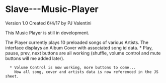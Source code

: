 # Slave---Music-Player

Version 1.0 Created 6/4/17 by PJ Valentini

This Music Player is still in development.

The Player currently plays 10 preloaded songs of various Artists.
The interface displays an Album Cover with associated song id data.
      * Play, pause, prev, next buttons are all working (shuffle, volume control
      and mute buttons will me added later).

      * Volume Control is now working, more buttons to come...
        Now all song, cover and artists data is now referenced in the JS sheet.

